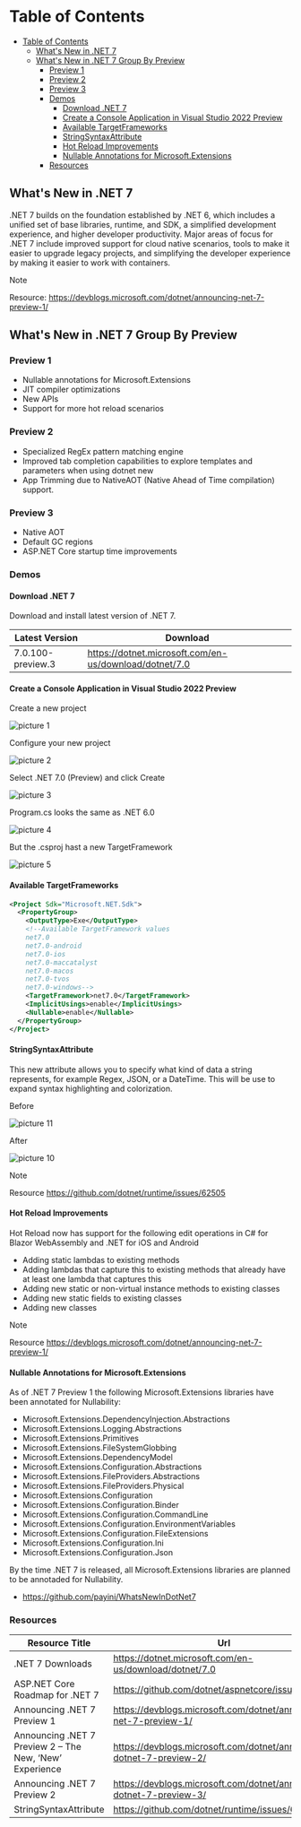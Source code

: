 # Table of Contents

- [Table of Contents](#table-of-contents)
  - [What's New in .NET 7](#whats-new-in-net-7)
  - [What's New in .NET 7 Group By Preview](#whats-new-in-net-7-group-by-preview)
    - [Preview 1](#preview-1)
    - [Preview 2](#preview-2)
    - [Preview 3](#preview-3)
    - [Demos](#demos)
      - [Download .NET 7](#download-net-7)
      - [Create a Console Application in Visual Studio 2022 Preview](#create-a-console-application-in-visual-studio-2022-preview)
      - [Available TargetFrameworks](#available-targetframeworks)
      - [StringSyntaxAttribute](#stringsyntaxattribute)
      - [Hot Reload Improvements](#hot-reload-improvements)
      - [Nullable Annotations for Microsoft.Extensions](#nullable-annotations-for-microsoftextensions)
    - [Resources](#resources)

## What's New in .NET 7

.NET 7 builds on the foundation established by .NET 6, which includes a unified set of base libraries, runtime, and SDK, a simplified development experience, and higher developer productivity. Major areas of focus for .NET 7 include improved support for cloud native scenarios, tools to make it easier to upgrade legacy projects, and simplifying the developer experience by making it easier to work with containers.

> [!NOTE]
> Resource: <https://devblogs.microsoft.com/dotnet/announcing-net-7-preview-1/>

## What's New in .NET 7 Group By Preview

### Preview 1

- Nullable annotations for Microsoft.Extensions
- JIT compiler optimizations
- New APIs
- Support for more hot reload scenarios

### Preview 2

- Specialized RegEx pattern matching engine
- Improved tab completion capabilities to explore templates and parameters when using dotnet new
- App Trimming due to NativeAOT (Native Ahead of Time compilation) support.

### Preview 3

- Native AOT
- Default GC regions
- ASP.NET Core startup time improvements

### Demos

#### Download .NET 7

Download and install latest version of .NET 7.

|Latest Version|Download|
|--------------|--------|
|7.0.100-preview.3|<https://dotnet.microsoft.com/en-us/download/dotnet/7.0>|

#### Create a Console Application in Visual Studio 2022 Preview

Create a new project

![picture 1](images/470356d86aea87bdde1fa692c683ac139b4b0d8e852d54772861b7067bd3b498.png)  

Configure your new project

![picture 2](images/edf226708a313ba1519451152d61a91f3e6da3b98ff47ed6d8a825b0cc334d76.png)  

Select .NET 7.0 (Preview) and click Create

![picture 3](images/df806324abaff2d3e2d325c43f7e29cda15da138c0c9c1c9d3a74e42fee4a8b6.png)  

Program.cs looks the same as .NET 6.0

![picture 4](images/4829c4ae194e6b606ff84da738a1e59e13b234f0f99660d0c5e4015b76cfe703.png)  

But the .csproj hast a new TargetFramework

![picture 5](images/28ae4f02f17d793ea696664fbe01853a87d2c4138f313af480133567ee9da47c.png)  

#### Available TargetFrameworks

```xml
<Project Sdk="Microsoft.NET.Sdk">
  <PropertyGroup>
    <OutputType>Exe</OutputType>
    <!--Available TargetFramework values
    net7.0
    net7.0-android
    net7.0-ios
    net7.0-maccatalyst
    net7.0-macos
    net7.0-tvos
    net7.0-windows-->
    <TargetFramework>net7.0</TargetFramework>
    <ImplicitUsings>enable</ImplicitUsings>
    <Nullable>enable</Nullable>
  </PropertyGroup>
</Project>
```

#### StringSyntaxAttribute

This new attribute allows you to specify what kind of data a string represents, for example Regex, JSON, or a DateTime. This will be use to expand syntax highlighting and colorization.

Before

![picture 11](images/c6ef9e3187e024adfd3a37943ee0b9cee2c7feb479c418e584da503cf545d5f3.png)  

After

![picture 10](images/4625bf3ba0630af44a20b1c72796a82060305ef63abfd386687acb44c84dadfb.png)  

> [!NOTE]
> Resource <https://github.com/dotnet/runtime/issues/62505>

#### Hot Reload Improvements

Hot Reload now has support for the following edit operations in C# for Blazor WebAssembly and .NET for iOS and Android

- Adding static lambdas to existing methods
- Adding lambdas that capture this to existing methods that already have at least one lambda that captures this
- Adding new static or non-virtual instance methods to existing classes
- Adding new static fields to existing classes
- Adding new classes

> [!NOTE]
> Resource <https://devblogs.microsoft.com/dotnet/announcing-net-7-preview-1/>

#### Nullable Annotations for Microsoft.Extensions

As of .NET 7 Preview 1 the following Microsoft.Extensions libraries have been annotated for Nullability:

- Microsoft.Extensions.DependencyInjection.Abstractions
- Microsoft.Extensions.Logging.Abstractions
- Microsoft.Extensions.Primitives
- Microsoft.Extensions.FileSystemGlobbing
- Microsoft.Extensions.DependencyModel
- Microsoft.Extensions.Configuration.Abstractions
- Microsoft.Extensions.FileProviders.Abstractions
- Microsoft.Extensions.FileProviders.Physical
- Microsoft.Extensions.Configuration
- Microsoft.Extensions.Configuration.Binder
- Microsoft.Extensions.Configuration.CommandLine
- Microsoft.Extensions.Configuration.EnvironmentVariables
- Microsoft.Extensions.Configuration.FileExtensions
- Microsoft.Extensions.Configuration.Ini
- Microsoft.Extensions.Configuration.Json

By the time .NET 7 is released, all Microsoft.Extensions libraries are planned to be annotaded for Nullability.

- [<https://github.com/payini/WhatsNewInDotNet7>](https://github.com/payini/What-s-New-in-.NET-7)

### Resources

|Resource Title                 |Url                                                     |
|-------------------------------|--------------------------------------------------------|
|.NET 7 Downloads               |<https://dotnet.microsoft.com/en-us/download/dotnet/7.0>|
|ASP.NET Core Roadmap for .NET 7|<https://github.com/dotnet/aspnetcore/issues/39504>     |
|Announcing .NET 7 Preview 1|<https://devblogs.microsoft.com/dotnet/announcing-net-7-preview-1/>|
|Announcing .NET 7 Preview 2 – The New, ‘New’ Experience|<https://devblogs.microsoft.com/dotnet/announcing-dotnet-7-preview-2/>|
|Announcing .NET 7 Preview 2|<https://devblogs.microsoft.com/dotnet/announcing-dotnet-7-preview-3/>|
|StringSyntaxAttribute|<https://github.com/dotnet/runtime/issues/62505>|
